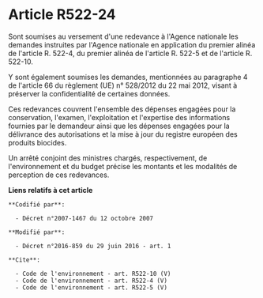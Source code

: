 # Article R522-24

Sont soumises au versement d'une redevance à l'Agence nationale les demandes instruites par l'Agence nationale en application
du premier alinéa de l'article R. 522-4, du premier alinéa de l'article R. 522-5 et de l'article R. 522-10. 

Y sont également soumises les demandes, mentionnées au paragraphe 4 de l'article 66 du règlement (UE) n° 528/2012 du 22 mai
2012, visant à préserver la confidentialité de certaines données. 

Ces redevances couvrent l'ensemble des dépenses engagées pour la conservation, l'examen, l'exploitation et l'expertise des
informations fournies par le demandeur ainsi que les dépenses engagées pour la délivrance des autorisations et la mise à jour
du registre européen des produits biocides. 

Un arrêté conjoint des ministres chargés, respectivement, de l'environnement et du budget précise les montants et les
modalités de perception de ces redevances.

**Liens relatifs à cet article**

	**Codifié par**:

	  - Décret n°2007-1467 du 12 octobre 2007

	**Modifié par**:

	  - Décret n°2016-859 du 29 juin 2016 - art. 1

	**Cite**:

	  - Code de l'environnement - art. R522-10 (V)
	  - Code de l'environnement - art. R522-4 (V)
	  - Code de l'environnement - art. R522-5 (V)
